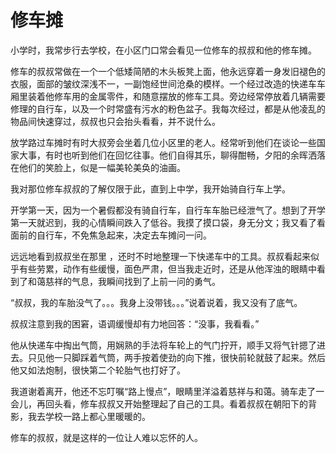 # 修车摊

小学时，我常步行去学校，在小区门口常会看见一位修车的叔叔和他的修车摊。



修车的叔叔常做在一个一个低矮简陋的木头板凳上面，他永远穿着一身发旧褪色的衣服，面部的皱纹深浅不一，一副饱经世间沧桑的模样。一个经过改造的快递车车厢里装着他修车用的金属零件，和随意摆放的修车工具。旁边经常停放着几辆需要修理的自行车，以及一个时常盛有污水的粉色盆子。我每次经过，都是从他凌乱的物品间快速穿过，叔叔也只会抬头看看，并不说什么。

放学路过车摊时有时大叔旁会坐着几位小区里的老人。经常听到他们在谈论一些国家大事，有时也听到他们在回忆往事。他们自得其乐，聊得酣畅，夕阳的余晖洒落在他们的笑脸上，似是一幅美轮美奂的油画。

我对那位修车叔叔的了解仅限于此，直到上中学，我开始骑自行车上学。

开学第一天，因为一个暑假都没有骑自行车，自行车车胎已经泄气了。想到了开学第一天就迟到，我的心情瞬间跌入了低谷。我摸了摸口袋，身无分文；我又看了看面前的自行车，不免焦急起来，决定去车摊问一问。

远远地看到叔叔坐在那里 ，还时不时地整理一下快递车中的工具。叔叔看起来似乎有些劳累，动作有些缓慢，面色严肃，但当我走近时，还是从他浑浊的眼睛中看到了和蔼慈祥的气息，我瞬间找到了上前一问的勇气。

“叔叔，我的车胎没气了。。。我身上没带钱。。。”说着说着，我又没有了底气。

叔叔注意到我的困窘，语调缓慢却有力地回答：“没事，我看看。”

他从快递车中掏出气筒，用娴熟的手法将车轮上的气门拧开，顺手又将气针摁了进去。只见他一只脚踩着气筒，两手按着使劲的向下推，很快前轮就鼓了起来。然后他又如法炮制，很快第二个轮胎气也打好了。

我道谢着离开，他还不忘叮嘱“路上慢点”，眼睛里洋溢着慈祥与和蔼。骑车走了一会儿，再回头看，修车叔叔又开始整理起了自己的工具。看着叔叔在朝阳下的背影，我去学校一路上都心里暖暖的。

修车的叔叔，就是这样的一位让人难以忘怀的人。

